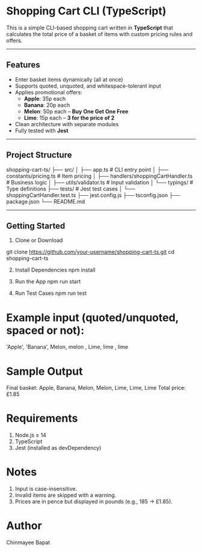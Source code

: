 # Shopping Cart CLI (TypeScript)

This is a simple CLI-based shopping cart written in **TypeScript** that calculates the total price of a basket of items with custom pricing rules and offers.

--- 

## Features

- Enter basket items dynamically (all at once)
- Supports quoted, unquoted, and whitespace-tolerant input
- Applies promotional offers:
  - **Apple**: 35p each
  - **Banana**: 20p each
  - **Melon**: 50p each – **Buy One Get One Free**
  - **Lime**: 15p each – **3 for the price of 2**
- Clean architecture with separate modules
- Fully tested with **Jest**

---

## Project Structure

shopping-cart-ts/
├── src/
│ ├── app.ts # CLI entry point
│ ├── constants/pricing.ts # Item pricing
│ ├── handlers/shoppingCartHandler.ts # Business logic
│ ├── utils/validator.ts # Input validation
│ └── typings/ # Type definitions
├── tests/ # Jest test cases
│ └── shoppingCartHandler.test.ts
├── jest.config.js
├── tsconfig.json
├── package.json
└── README.md


---

## Getting Started
1. Clone or Download

git clone https://github.com/your-username/shopping-cart-ts.git
cd shopping-cart-ts

2. Install Dependencies
npm install

3. Run the App
npm run start

4. Run Test Cases
npm run test

# Example input (quoted/unquoted, spaced or not):
'Apple', 'Banana', Melon, melon , Lime,   lime , lime

# Sample Output
Final basket: Apple, Banana, Melon, Melon, Lime, Lime, Lime
Total price: £1.85

# Requirements
1. Node.js ≥ 14
2. TypeScript
3. Jest (installed as devDependency)

# Notes
1. Input is case-insensitive.
2. Invalid items are skipped with a warning.
3. Prices are in pence but displayed in pounds (e.g., 185 → £1.85).

# Author
Chinmayee Bapat